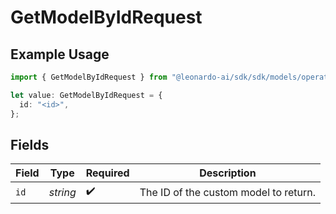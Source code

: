 # GetModelByIdRequest

## Example Usage

```typescript
import { GetModelByIdRequest } from "@leonardo-ai/sdk/sdk/models/operations";

let value: GetModelByIdRequest = {
  id: "<id>",
};
```

## Fields

| Field                                 | Type                                  | Required                              | Description                           |
| ------------------------------------- | ------------------------------------- | ------------------------------------- | ------------------------------------- |
| `id`                                  | *string*                              | :heavy_check_mark:                    | The ID of the custom model to return. |